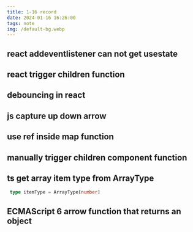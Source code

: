 ```yaml
---
title: 1-16 record
date: 2024-01-16 16:26:00
tags: note
img: /default-bg.webp
---
```


## react addeventlistener can not get usestate

[](https://stackoverflow.com/questions/60619945/react-usestate-with-addeventlistener)

## react trigger children function

[](https://stackoverflow.com/questions/37949981/call-child-method-from-parent)

## debouncing in react

[](https://www.developerway.com/posts/debouncing-in-react)

## js capture up down arrow

[](https://stackoverflow.com/questions/5597060/detecting-arrow-key-presses-in-javascript)

## use ref inside map function

[](https://stackoverflow.com/questions/54314945/reactjs-how-to-use-ref-inside-map-function)

## manually trigger children component function 

[](https://stackoverflow.com/questions/39913863/how-to-manually-trigger-click-event-in-reactjs)
[](https://stackoverflow.com/questions/37949981/call-child-method-from-parent)

## ts get array item type from ArrayType

[](https://stackoverflow.com/questions/41253310/typescript-retrieve-element-type-information-from-array-type)

```typescript
 type itemType = ArrayType[number]
```

## ECMAScript 6 arrow function that returns an object

[](https://stackoverflow.com/questions/28770415/ecmascript-6-arrow-function-that-returns-an-object)
